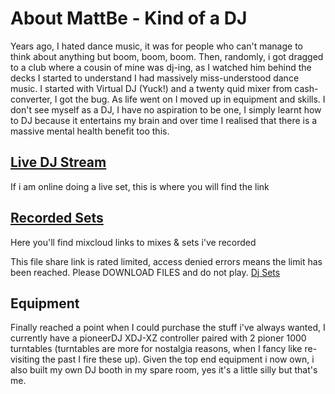 # About MattBe - Kind of a DJ

Years ago, I hated dance music, it was for people who can't manage to think about anything but boom, boom, boom. Then, randomly, i got dragged to a club where a cousin of mine was dj-ing, as I watched him behind the decks I started to understand I had massively miss-understood dance music.
I started with Virtual DJ (Yuck!) and a twenty quid mixer from cash-converter, I got the bug. As life went on I moved up in equipment and skills.
I don't see myself as a DJ, I have no aspiration to be one, I simply learnt how to DJ because it entertains my brain and over time I realised that there is a massive mental health benefit too this.

## [Live DJ Stream](live.dj.html)
If i am online doing a live set, this is where you will find the link

## [Recorded Sets](play.dj.html)
Here you'll find mixcloud links to mixes & sets i've recorded

This file share link is rated limited, access denied errors means the limit has been reached. Please DOWNLOAD FILES and do not play.
[Dj Sets](https://mypartofthecloud-mattbe-djsets-public.ams3.digitaloceanspaces.com/list_sets.html)

## Equipment

Finally reached a point when I could purchase the stuff i've always wanted, I currently have a pioneerDJ XDJ-XZ controller paired with 2 pioner 1000 turntables (turntables are more for nostalgia reasons, when I fancy like re-visiting the past I fire these up).
Given the top end equipment i now own, i also built my own DJ booth in my spare room, yes it's a little silly but that's me.

[comment]: <> (Include picture of equipment)


